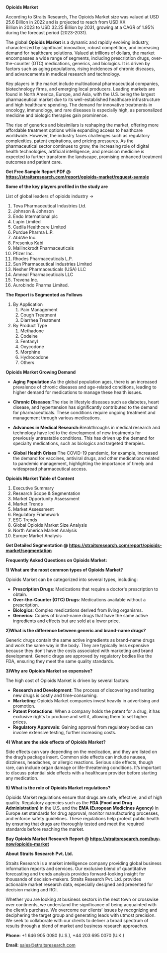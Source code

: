 <p><strong>Opioids Market</strong></p>
<p>According to Straits Research, The Opioids Market size was valued at USD 25.6 Billion in 2022 and is projected to reach from USD XX Billion in 2023 to USD 32.25 Billion by 2031, growing at a CAGR of 1.95% during the forecast period (2023-2031).</p>
<p>The global <strong>Opioids Market</strong> is a dynamic and rapidly evolving industry, characterized by significant innovation, robust competition, and increasing demand for healthcare solutions. Valued at trillions of dollars, the market encompasses a wide range of segments, including prescription drugs, over-the-counter (OTC) medications, generics, and biologics. It is driven by factors such as aging populations, rising incidences of chronic diseases, and advancements in medical research and technology.</p>
<p>Key players in the market include multinational pharmaceutical companies, biotechnology firms, and emerging local producers. Leading markets are found in North America, Europe, and Asia, with the U.S. being the largest pharmaceutical market due to its well-established healthcare infrastructure and high healthcare spending. The demand for innovative treatments in oncology, immunology, and rare diseases is especially high, as personalized medicine and biologic therapies gain prominence.</p>
<p>The rise of generics and biosimilars is reshaping the market, offering more affordable treatment options while expanding access to healthcare worldwide. However, the industry faces challenges such as regulatory complexities, patent expirations, and pricing pressures. As the pharmaceutical sector continues to grow, the increasing role of digital health technologies, artificial intelligence, and precision medicine is expected to further transform the landscape, promising enhanced treatment outcomes and patient care.</p>
<p><strong>Get Free Sample Report PDF @ <a href=https://straitsresearch.com/report/opioids-market/request-sample>https://straitsresearch.com/report/opioids-market/request-sample</a></strong></p>
<div>
<div><strong>Some of the key players profiled in the study are</strong></div>
</div>
<p><p>List of global leaders of opioids industry -&gt;</p>
<ol>
<li>Teva Pharmaceutical Industries Ltd.</li>
<li>Johnson &amp; Johnson</li>
<li>Endo International plc</li>
<li>Lupin Limited</li>
<li>Cadila Healthcare Limited</li>
<li>Purdue Pharma L.P.</li>
<li>AbbVie Inc.</li>
<li>Fresenius Kabi</li>
<li>Mallinckrodt Pharmaceuticals</li>
<li>Pfizer Inc.</li>
<li>Rhodes Pharmaceuticals L.P.</li>
<li>Sun Pharmaceutical Industries Limited</li>
<li>Nesher Pharmaceuticals (USA) LLC</li>
<li>Amneal Pharmaceuticals LLC</li>
<li>Trevena Inc.</li>
<li>Aurobindo Pharma Limited.</li>
</ol></p>
<p><strong>The Report is Segmented as Follows</strong></p>
<p><ol>
<li>By Application
<ol>
<li>Pain Management</li>
<li>Cough Treatment</li>
<li>Diarrhea Treatment</li>
</ol>
</li>
<li>By Product Type
<ol>
<li>Methadone</li>
<li>Codeine</li>
<li>Fentanyl</li>
<li>Oxycodone</li>
<li>Morphine</li>
<li>Hydrocodone</li>
<li>Others</li>
</ol>
</li>
</ol></p>
<p><strong>Opioids Market Growing Demand</strong></p>
<ul>
<li>
<p><strong><strong>Aging Population</strong>:</strong>As the global population ages, there is an increased prevalence of chronic diseases and age-related conditions, leading to higher demand for medications to manage these health issues.</p>
</li>
<li>
<p><strong>Chronic Diseases:</strong>The rise in lifestyle diseases such as diabetes, heart disease, and hypertension has significantly contributed to the demand for pharmaceuticals. These conditions require ongoing treatment and management through various medications.</p>
</li>
<li>
<p><strong>Advances in Medical Research:</strong>Breakthroughs in medical research and technology have led to the development of new treatments for previously untreatable conditions. This has driven up the demand for specialty medications, such as biologics and targeted therapies.</p>
</li>
<li>
<p><strong>Global Health Crises</strong>:The COVID-19 pandemic, for example, increased the demand for vaccines, antiviral drugs, and other medications related to pandemic management, highlighting the importance of timely and widespread pharmaceutical access.</p>
</li>
</ul>
<p><strong>Opioids Market Table of Content</strong></p>
<div>
<ol>
<li>Executive Summary</li>
<li>Research Scope &amp; Segmentation</li>
<li>Market Opportunity Assessment</li>
<li>Market Trends</li>
<li>Market Assessment</li>
<li>Regulatory Framework</li>
<li>ESG Trends</li>
<li>Global Opioids Market Size Analysis</li>
<li>North America Market Analysis</li>
<li>Europe Market Analysis</li>
</ol>
</div>
<p><strong>Get Detailed Segmentation @ <a href=https://straitsresearch.com/report/opioids-market/segmentation>https://straitsresearch.com/report/opioids-market/segmentation</a></strong></p>
<p><strong>Frequently Asked Questions on Opioids Market:</strong></p>
<p><strong>1) What are the most common types of Opioids Market?</strong></p>
<p>Opioids Market can be categorized into several types, including:</p>
<ul>
<li><strong>Prescription Drugs</strong>: Medications that require a doctor's prescription to obtain.</li>
<li><strong>Over-the-Counter (OTC) Drugs</strong>: Medications available without a prescription.</li>
<li><strong>Biologics</strong>: Complex medications derived from living organisms.</li>
<li><strong>Generics</strong>: Copies of brand-name drugs that have the same active ingredients and effects but are sold at a lower price.</li>
</ul>
<p><strong>2)What is the difference between generic and brand-name drugs?</strong></p>
<p>Generic drugs contain the same active ingredients as brand-name drugs and work the same way in the body. They are typically less expensive because they don&rsquo;t have the costs associated with marketing and brand development. Generic drugs are approved by regulatory bodies like the FDA, ensuring they meet the same quality standards.</p>
<p><strong>3)Why are Opioids Market so expensive?</strong></p>
<p>The high cost of Opioids Market is driven by several factors:</p>
<ul>
<li><strong>Research and Development</strong>: The process of discovering and testing new drugs is costly and time-consuming.</li>
<li><strong>Marketing</strong>: Opioids Market companies invest heavily in advertising and promotion.</li>
<li><strong>Patent Protections</strong>: When a company holds the patent for a drug, it has exclusive rights to produce and sell it, allowing them to set higher prices.</li>
<li><strong>Regulatory Approvals</strong>: Gaining approval from regulatory bodies can involve extensive testing, further increasing costs.</li>
</ul>
<p><strong>4) What are the side effects of Opioids Market?</strong></p>
<p>Side effects can vary depending on the medication, and they are listed on the drug&rsquo;s package insert. Common side effects can include nausea, dizziness, headaches, or allergic reactions. Serious side effects, though rare, can include organ damage or life-threatening conditions. It&rsquo;s important to discuss potential side effects with a healthcare provider before starting any medication.</p>
<p><strong>5) What is the role of Opioids Market regulations?</strong></p>
<p>Opioids Market regulations ensure that drugs are safe, effective, and of high quality. Regulatory agencies such as the <strong>FDA (Food and Drug Administration)</strong> in the U.S. and the <strong>EMA (European Medicines Agency)</strong> in Europe set standards for drug approval, monitor manufacturing processes, and enforce safety guidelines. These regulations help protect public health by ensuring that drugs are thoroughly tested and meet the required standards before reaching the market.</p>
<p><strong>Buy Opioids Market Research Report @ <a href=https://straitsresearch.com/buy-now/opioids-market>https://straitsresearch.com/buy-now/opioids-market</a></strong></p>
<p><strong>About Straits Research Pvt. Ltd.</strong></p>
<p>Straits Research is a market intelligence company providing global business information reports and services. Our exclusive blend of quantitative forecasting and trends analysis provides forward-looking insight for thousands of decision-makers. Straits Research Pvt. Ltd. provides actionable market research data, especially designed and presented for decision making and ROI.</p>
<p>Whether you are looking at business sectors in the next town or crosswise over continents, we understand the significance of being acquainted with the client&rsquo;s purchase. We overcome our clients&rsquo; issues by recognizing and deciphering the target group and generating leads with utmost precision. We seek to collaborate with our clients to deliver a broad spectrum of results through a blend of market and business research approaches.</p>
<p><strong>Phone:</strong> +1 646 905 0080 (U.S.), +44 203 695 0070 (U.K.)</p>
<p><strong>Email:</strong> <a href=mailto:sales@straitsresearch.com><u>sales@straitsresearch.com</u></a></p>
